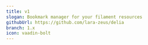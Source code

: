```yaml
---
title: v1
slogan: Bookmark manager for your filament resources
githubUrl: https://github.com/lara-zeus/delia
branch: 1.x
icon: vaadin-bolt
---
```

